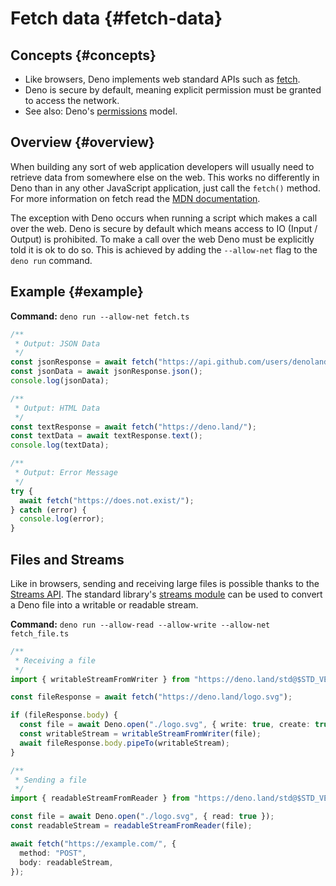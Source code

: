 # Fetch data {#fetch-data}

## Concepts {#concepts}

- Like browsers, Deno implements web standard APIs such as
  [fetch](https://developer.mozilla.org/en-US/docs/Web/API/Fetch_API).
- Deno is secure by default, meaning explicit permission must be granted to access the network.
- See also: Deno's [permissions](../getting_started/permissions.md) model.

## Overview {#overview}

When building any sort of web application developers will usually need to retrieve data from somewhere else on the web.
This works no differently in Deno than in any other JavaScript application, just call the `fetch()` method. For more
information on fetch read the [MDN documentation](https://developer.mozilla.org/en-US/docs/Web/API/Fetch_API).

The exception with Deno occurs when running a script which makes a call over the web. Deno is secure by default which
means access to IO (Input / Output) is prohibited. To make a call over the web Deno must be explicitly told it is ok to
do so. This is achieved by adding the `--allow-net` flag to the `deno run` command.

## Example {#example}

**Command:** `deno run --allow-net fetch.ts`

```js
/**
 * Output: JSON Data
 */
const jsonResponse = await fetch("https://api.github.com/users/denoland");
const jsonData = await jsonResponse.json();
console.log(jsonData);

/**
 * Output: HTML Data
 */
const textResponse = await fetch("https://deno.land/");
const textData = await textResponse.text();
console.log(textData);

/**
 * Output: Error Message
 */
try {
  await fetch("https://does.not.exist/");
} catch (error) {
  console.log(error);
}
```

## Files and Streams

Like in browsers, sending and receiving large files is possible thanks to the
[Streams API](https://developer.mozilla.org/en-US/docs/Web/API/Streams_API). The standard library's
[streams module](https://deno.land/std@$STD_VERSION/streams/) can be used to convert a Deno file into a writable or
readable stream.

**Command:** `deno run --allow-read --allow-write --allow-net fetch_file.ts`

```ts
/**
 * Receiving a file
 */
import { writableStreamFromWriter } from "https://deno.land/std@$STD_VERSION/streams/mod.ts";

const fileResponse = await fetch("https://deno.land/logo.svg");

if (fileResponse.body) {
  const file = await Deno.open("./logo.svg", { write: true, create: true });
  const writableStream = writableStreamFromWriter(file);
  await fileResponse.body.pipeTo(writableStream);
}

/**
 * Sending a file
 */
import { readableStreamFromReader } from "https://deno.land/std@$STD_VERSION/streams/mod.ts";

const file = await Deno.open("./logo.svg", { read: true });
const readableStream = readableStreamFromReader(file);

await fetch("https://example.com/", {
  method: "POST",
  body: readableStream,
});
```
